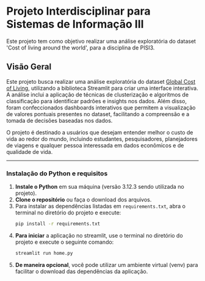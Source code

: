 # Projeto Interdisciplinar para Sistemas de Informação III

Este projeto tem como objetivo realizar uma análise exploratória do dataset 'Cost of living around the world', para a disciplina de PISI3.

## Visão Geral

Este projeto busca realizar uma análise exploratória do dataset [Global Cost of Living](https://www.kaggle.com/datasets/mvieira101/global-cost-of-living), utilizando a biblioteca Streamlit para criar uma interface interativa. A análise inclui a aplicação de técnicas de clusterização e algoritmos de classificação para identificar padrões e insights nos dados. Além disso, foram confeccionados dashboards interativos que permitem a visualização de valores pontuais presentes no dataset, facilitando a compreensão e a tomada de decisões baseadas nos dados.

O projeto é destinado a usuários que desejam entender melhor o custo de vida ao redor do mundo, incluindo estudantes, pesquisadores, planejadores de viagens e qualquer pessoa interessada em dados econômicos e de qualidade de vida.

---

### Instalação do Python e requisitos

1. **Instale o Python** em sua máquina (versão 3.12.3 sendo utilizada no projeto).
2. **Clone o repositório** ou faça o download dos arquivos.
3. Para instalar as dependências listadas em `requirements.txt`, abra o terminal no diretório do projeto e execute:
   ```bash
   pip install -r requirements.txt
4. **Para iniciar** a aplicação no streamlit, use o terminal no diretório do projeto e execute o seguinte comando:
    ```bash
    streamlit run home.py
5. **De maneira opcional**, você pode utilizar um ambiente virtual (venv) para facilitar o download das dependências da aplicação.
